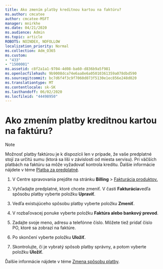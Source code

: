 ```yaml
---
title: Ako zmením platby kreditnou kartou na faktúru?
ms.author: cmcatee
author: cmcatee-MSFT
manager: mnirkhe
ms.date: 04/21/2020
ms.audience: Admin
ms.topic: article
ROBOTS: NOINDEX, NOFOLLOW
localization_priority: Normal
ms.collection: Adm_O365
ms.custom:
- "433"
- "1500001"
ms.assetid: c8f2a1a1-9704-4d08-ba60-d836b9a5f981
ms.openlocfilehash: 9b9008dca74e6aa8e6a05010361359a078dbd590
ms.sourcegitcommit: bc7d6f4f3c9f7060d073f5130e1ec856e248d020
ms.translationtype: MT
ms.contentlocale: sk-SK
ms.lasthandoff: 06/02/2020
ms.locfileid: "44498950"
---
```

# <a name="how-do-i-change-from-credit-card-payments-to-invoice"></a>Ako zmením platby kreditnou kartou na faktúru?

> [!NOTE]
> Možnosť platby faktúrou je k dispozícii len v prípade, že vaše predplatné stojí za určitú sumu (ktorá sa líši v závislosti od miesta servisu). Pri väčších platbách na faktúru sa môže vyžadovať kontrola kreditu. Ďalšie informácie nájdete v téme [Platba za predplatné](https://docs.microsoft.com/microsoft-365/commerce/billing-and-payments/pay-for-your-subscription).

1. V Centre spravovania prejdite na stránku **Billing**  >  [Fakturácia produktov.](https://go.microsoft.com/fwlink/p/?linkid=842054)

2. Vyhľadajte predplatné, ktoré chcete zmeniť. V časti **Fakturácia**vedľa spôsobu platby vyberte položku **Upraviť**.

3. Vedľa existujúceho spôsobu platby vyberte položku **Zmeniť**.

4. V rozbaľovacej ponuke vyberte položku **Faktúra alebo bankový prevod**.

5. Zadajte svoje meno, adresu a telefónne číslo. Môžete tiež pridať číslo PO, ktoré sa zobrazí na faktúre.

6. Po skončení vyberte položku **Uložiť**.

7. Skontrolujte, či je vybratý spôsob platby správny, a potom vyberte položku **Uložiť**.

Ďalšie informácie nájdete v téme [Zmena spôsobu platby](https://docs.microsoft.com/microsoft-365/commerce/billing-and-payments/change-payment-method).